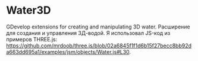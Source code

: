 # Water3D
GDevelop extensions for creating and manipulating 3D water.
Расширение для создания и управления 3Д-водой. Я использовал JS-код из примеров THREE.js: https://github.com/mrdoob/three.js/blob/02a6845f1f1d6b15f27becc8bb92da663dd695a1/examples/jsm/objects/Water.js#L30.
